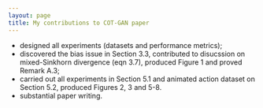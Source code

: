 ```yaml
---
layout: page
title: My contributions to COT-GAN paper
---
```


* designed all experiments (datasets and performance metrics);
* discovered the bias issue in Section 3.3, contributed to disucssion on mixed-Sinkhorn divergence (eqn 3.7), produced Figure 1 and proved Remark A.3;
* carried out all experiments in Section 5.1 and animated action dataset on Section 5.2, produced Figures 2, 3 and 5-8.
* substantial paper writing.
